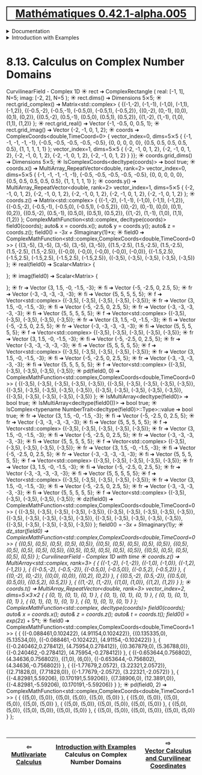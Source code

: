 [<h1 style='border: 2px solid; text-align: center'>Mathématiques 0.42.1-alpha.005</h1>](../../../README.md)

<details>

<summary>Documentation</summary>

# [Documentation](../../README.md)<br>
Chapter 1. [License](../../license/README.md)<br>
Chapter 2. [About](../../about/README.md)<br>
Chapter 3. [Why?](../../why/README.md)<br>
Chapter 4. [Objectives](../../objectives/README.md)<br>
Chapter 5. [Versioning](../../versioning/README.md)<br>
Chapter 6. [Status & Release Notes](../../status-release/README.md)<br>
Chapter 7. [Upcoming Development](../../development-schedule/README.md)<br>
Chapter 8. _Introduction with Examples_ <br>
Chapter 9. [Installation](../../installation/README.md)<br>
Chapter 10. [Your First Mathématiques Project](../../first-project/README.md)<br>
Chapter 11. [Usage Guide: Syntax, Data Types, Functions, etc](../../user-guide/README.md)<br>
Chapter 12. [Benchmarks](../../benchmarks/README.md)<br>
Chapter 13. [Tests](../../test/README.md)<br>
Chapter 14. [Developer Guide: Modifying and Extending Mathématiques](../../developer-guide/README.md)<br>


</details>



<details>

<summary>Introduction with Examples</summary>

# [8. Introduction with Examples](../README.md)<br>
8.1. [Pretty Printing and Debugging](../print-debug/README.md)<br>
8.2. [Number Systems and Arithmetic](../numbers/README.md)<br>
8.3. [Vectors, Matrices, and MultiArrays](../multiarrays/README.md)<br>
8.4. [Nested MultiArrays](../nested-multiarrays/README.md)<br>
8.5. [Special Vectors, Matrices, and MultiArrays](../special-multiarrays/README.md)<br>
8.6. [MultiArray Arithmetic](../multiarray-arithmetic/README.md)<br>
8.7. [Mixed Depth Arithmetic](../arithmetic-mixed-rank/README.md)<br>
8.8. [Nested Arithmetic](../arithmetic-mixed-depth/README.md)<br>
8.9. [Linear Algebra](../linear-algebra/README.md)<br>
8.10. [Sorting, Masks, Slices, etc.](../sort-mask-slice/README.md)<br>
8.11. [Common and Special Mathematical Functions](../math-functions/README.md)<br>
8.12. [Mutlivariate Calculus](../multi-var-calculus/README.md)<br>
8.13. _Calculus on Complex Number Domains_ <br>
8.14. [Vector Calculus and Curvilinear Coordinates](../vector-calculus/README.md)<br>
8.15. [Tensors](../tensors/README.md)<br>
8.16. [Series and transforms](../series-transforms/README.md)<br>


</details>



# 8.13. Calculus on Complex Number Domains




CurvilinearField - Complex 1D
☀ rect ➜ ComplexRectangle<double> ( real: [-1, 1], N=5; imag: [-2, 2], N=5 );
☀ rect.dims() ➜ Dimensions 5⨯5;
☀ rect.grid_complex() ➜ Matrix<std::complex<double>> 
{
  {(-1,-2), (-1,-1), (-1,0), (-1,1), (-1,2)},
  {(-0.5,-2), (-0.5,-1), (-0.5,0), (-0.5,1), (-0.5,2)},
  {(0,-2), (0,-1), (0,0), (0,1), (0,2)},
  {(0.5,-2), (0.5,-1), (0.5,0), (0.5,1), (0.5,2)},
  {(1,-2), (1,-1), (1,0), (1,1), (1,2)}
};
☀ rect.grid_real() ➜ Vector<double> {-1, -0.5, 0, 0.5, 1};
☀ rect.grid_imag() ➜ Vector<double> {-2, -1, 0, 1, 2};
☀ coords ➜ ComplexCoords<double,TimeCoord=0> {
  vector_index=0, dims=5⨯5
{
  {-1, -1, -1, -1, -1},
  {-0.5, -0.5, -0.5, -0.5, -0.5},
  {0, 0, 0, 0, 0},
  {0.5, 0.5, 0.5, 0.5, 0.5},
  {1, 1, 1, 1, 1}
}; 
  vector_index=1, dims=5⨯5
{
  {-2, -1, 0, 1, 2},
  {-2, -1, 0, 1, 2},
  {-2, -1, 0, 1, 2},
  {-2, -1, 0, 1, 2},
  {-2, -1, 0, 1, 2}
}
}};
☀ coords.grid_dims() ➜ Dimensions 5⨯5;
☀ IsComplexCoords<decltype(coords)> ➜ bool true;
☀ coords.x() ➜ MultiArray_RepeatVector<double, rank=2> vector_index=0, dims=5⨯5
{
  {-1, -1, -1, -1, -1},
  {-0.5, -0.5, -0.5, -0.5, -0.5},
  {0, 0, 0, 0, 0},
  {0.5, 0.5, 0.5, 0.5, 0.5},
  {1, 1, 1, 1, 1}
};
☀ coords.y() ➜ MultiArray_RepeatVector<double, rank=2> vector_index=1, dims=5⨯5
{
  {-2, -1, 0, 1, 2},
  {-2, -1, 0, 1, 2},
  {-2, -1, 0, 1, 2},
  {-2, -1, 0, 1, 2},
  {-2, -1, 0, 1, 2}
};
☀ coords.z() ➜ Matrix<std::complex<double>> 
{
  {(-1,-2), (-1,-1), (-1,0), (-1,1), (-1,2)},
  {(-0.5,-2), (-0.5,-1), (-0.5,0), (-0.5,1), (-0.5,2)},
  {(0,-2), (0,-1), (0,0), (0,1), (0,2)},
  {(0.5,-2), (0.5,-1), (0.5,0), (0.5,1), (0.5,2)},
  {(1,-2), (1,-1), (1,0), (1,1), (1,2)}
};
ComplexMathFunction<std::complex<double>, decltype(coords)> field0(coords);
auto& x = coords.x();
auto& y = coords.y();
auto& z = coords.z();
field0() = -3*x + 5*Imaginary<double>(1)*x;
☀ field0 ➜ ComplexMathFunction<std::complex<double>,ComplexCoords<double,TimeCoord=0>> 
{
  {(3,-5), (3,-5), (3,-5), (3,-5), (3,-5)},
  {(1.5,-2.5), (1.5,-2.5), (1.5,-2.5), (1.5,-2.5), (1.5,-2.5)},
  {(-0,0), (-0,0), (-0,0), (-0,0), (-0,0)},
  {(-1.5,2.5), (-1.5,2.5), (-1.5,2.5), (-1.5,2.5), (-1.5,2.5)},
  {(-3,5), (-3,5), (-3,5), (-3,5), (-3,5)}
};
☀ real(field0) ➜ Scalar<Matrix<double>> 
{

};
☀ imag(field0) ➜ Scalar<Matrix<double>> 
{

};
☀ fr ➜ Vector<double> {3, 1.5, -0, -1.5, -3};
☀ fi ➜ Vector<double> {-5, -2.5, 0, 2.5, 5};
☀ fr ➜ Vector<double> {-3, -3, -3, -3, -3};
☀ fi ➜ Vector<double> {5, 5, 5, 5, 5};
☀ f ➜ Vector<std::complex<double>> {(-3,5), (-3,5), (-3,5), (-3,5), (-3,5)};
☀ fr ➜ Vector<double> {3, 1.5, -0, -1.5, -3};
☀ fi ➜ Vector<double> {-5, -2.5, 0, 2.5, 5};
☀ fr ➜ Vector<double> {-3, -3, -3, -3, -3};
☀ fi ➜ Vector<double> {5, 5, 5, 5, 5};
☀ f ➜ Vector<std::complex<double>> {(-3,5), (-3,5), (-3,5), (-3,5), (-3,5)};
☀ fr ➜ Vector<double> {3, 1.5, -0, -1.5, -3};
☀ fi ➜ Vector<double> {-5, -2.5, 0, 2.5, 5};
☀ fr ➜ Vector<double> {-3, -3, -3, -3, -3};
☀ fi ➜ Vector<double> {5, 5, 5, 5, 5};
☀ f ➜ Vector<std::complex<double>> {(-3,5), (-3,5), (-3,5), (-3,5), (-3,5)};
☀ fr ➜ Vector<double> {3, 1.5, -0, -1.5, -3};
☀ fi ➜ Vector<double> {-5, -2.5, 0, 2.5, 5};
☀ fr ➜ Vector<double> {-3, -3, -3, -3, -3};
☀ fi ➜ Vector<double> {5, 5, 5, 5, 5};
☀ f ➜ Vector<std::complex<double>> {(-3,5), (-3,5), (-3,5), (-3,5), (-3,5)};
☀ fr ➜ Vector<double> {3, 1.5, -0, -1.5, -3};
☀ fi ➜ Vector<double> {-5, -2.5, 0, 2.5, 5};
☀ fr ➜ Vector<double> {-3, -3, -3, -3, -3};
☀ fi ➜ Vector<double> {5, 5, 5, 5, 5};
☀ f ➜ Vector<std::complex<double>> {(-3,5), (-3,5), (-3,5), (-3,5), (-3,5)};
☀ pd(field0, 0) ➜ ComplexMathFunction<std::complex<double>,ComplexCoords<double,TimeCoord=0>> 
{
  {(-3,5), (-3,5), (-3,5), (-3,5), (-3,5)},
  {(-3,5), (-3,5), (-3,5), (-3,5), (-3,5)},
  {(-3,5), (-3,5), (-3,5), (-3,5), (-3,5)},
  {(-3,5), (-3,5), (-3,5), (-3,5), (-3,5)},
  {(-3,5), (-3,5), (-3,5), (-3,5), (-3,5)}
};
☀ IsMultiArray<decltype(field0)> ➜ bool true;
☀ IsMultiArray<decltype(field0())> ➜ bool true;
☀ IsComplex<typename NumberTrait<decltype(field0)>::Type>::value ➜ bool true;
☀ fr ➜ Vector<double> {3, 1.5, -0, -1.5, -3};
☀ fi ➜ Vector<double> {-5, -2.5, 0, 2.5, 5};
☀ fr ➜ Vector<double> {-3, -3, -3, -3, -3};
☀ fi ➜ Vector<double> {5, 5, 5, 5, 5};
☀ f ➜ Vector<std::complex<double>> {(-3,5), (-3,5), (-3,5), (-3,5), (-3,5)};
☀ fr ➜ Vector<double> {3, 1.5, -0, -1.5, -3};
☀ fi ➜ Vector<double> {-5, -2.5, 0, 2.5, 5};
☀ fr ➜ Vector<double> {-3, -3, -3, -3, -3};
☀ fi ➜ Vector<double> {5, 5, 5, 5, 5};
☀ f ➜ Vector<std::complex<double>> {(-3,5), (-3,5), (-3,5), (-3,5), (-3,5)};
☀ fr ➜ Vector<double> {3, 1.5, -0, -1.5, -3};
☀ fi ➜ Vector<double> {-5, -2.5, 0, 2.5, 5};
☀ fr ➜ Vector<double> {-3, -3, -3, -3, -3};
☀ fi ➜ Vector<double> {5, 5, 5, 5, 5};
☀ f ➜ Vector<std::complex<double>> {(-3,5), (-3,5), (-3,5), (-3,5), (-3,5)};
☀ fr ➜ Vector<double> {3, 1.5, -0, -1.5, -3};
☀ fi ➜ Vector<double> {-5, -2.5, 0, 2.5, 5};
☀ fr ➜ Vector<double> {-3, -3, -3, -3, -3};
☀ fi ➜ Vector<double> {5, 5, 5, 5, 5};
☀ f ➜ Vector<std::complex<double>> {(-3,5), (-3,5), (-3,5), (-3,5), (-3,5)};
☀ fr ➜ Vector<double> {3, 1.5, -0, -1.5, -3};
☀ fi ➜ Vector<double> {-5, -2.5, 0, 2.5, 5};
☀ fr ➜ Vector<double> {-3, -3, -3, -3, -3};
☀ fi ➜ Vector<double> {5, 5, 5, 5, 5};
☀ f ➜ Vector<std::complex<double>> {(-3,5), (-3,5), (-3,5), (-3,5), (-3,5)};
☀ dz(field0) ➜ ComplexMathFunction<std::complex<double>,ComplexCoords<double,TimeCoord=0>> 
{
  {(-3,5), (-3,5), (-3,5), (-3,5), (-3,5)},
  {(-3,5), (-3,5), (-3,5), (-3,5), (-3,5)},
  {(-3,5), (-3,5), (-3,5), (-3,5), (-3,5)},
  {(-3,5), (-3,5), (-3,5), (-3,5), (-3,5)},
  {(-3,5), (-3,5), (-3,5), (-3,5), (-3,5)}
};
field0() = -3*x + 5*Imaginary<double>(1)*y;
☀ dz_star(field0) ➜ ComplexMathFunction<std::complex<double>,ComplexCoords<double,TimeCoord=0>> 
{
  {(0,5), (0,5), (0,5), (0,5), (0,5)},
  {(0,5), (0,5), (0,5), (0,5), (0,5)},
  {(0,5), (0,5), (0,5), (0,5), (0,5)},
  {(0,5), (0,5), (0,5), (0,5), (0,5)},
  {(0,5), (0,5), (0,5), (0,5), (0,5)}
};
CurvilinearField - Complex 1D with time
☀ coords.z() ➜ MultiArray<std::complex<double>, rank=3> 
{
  {
    {(-1,-2), (-1,-2)},
    {(-1,0), (-1,0)},
    {(-1,2), (-1,2)}
  },
  {
    {(-0.5,-2), (-0.5,-2)},
    {(-0.5,0), (-0.5,0)},
    {(-0.5,2), (-0.5,2)}
  },
  {
    {(0,-2), (0,-2)},
    {(0,0), (0,0)},
    {(0,2), (0,2)}
  },
  {
    {(0.5,-2), (0.5,-2)},
    {(0.5,0), (0.5,0)},
    {(0.5,2), (0.5,2)}
  },
  {
    {(1,-2), (1,-2)},
    {(1,0), (1,0)},
    {(1,2), (1,2)}
  }
};
☀ coords.t() ➜ MultiArray_RepeatVector<double, rank=3> vector_index=2, dims=5⨯3⨯2
{
  {
    {0, 1},
    {0, 1},
    {0, 1}
  },
  {
    {0, 1},
    {0, 1},
    {0, 1}
  },
  {
    {0, 1},
    {0, 1},
    {0, 1}
  },
  {
    {0, 1},
    {0, 1},
    {0, 1}
  },
  {
    {0, 1},
    {0, 1},
    {0, 1}
  }
};
ComplexMathFunction<std::complex<double>, decltype(coords)> field0(coords);
auto& x = coords.x();
auto& z = coords.z();
auto& t = coords.t();
field0() = exp(2*z) + 5*t;
☀ field0 ➜ ComplexMathFunction<std::complex<double>,ComplexCoords<double,TimeCoord=1>> 
{
  {
    {(-0.088461,0.102422), (4.91154,0.102422)},
    {(0.135335,0), (5.13534,0)},
    {(-0.088461,-0.102422), (4.91154,-0.102422)}
  },
  {
    {(-0.240462,0.278412), (4.75954,0.278412)},
    {(0.367879,0), (5.36788,0)},
    {(-0.240462,-0.278412), (4.75954,-0.278412)}
  },
  {
    {(-0.653644,0.756802), (4.34636,0.756802)},
    {(1,0), (6,0)},
    {(-0.653644,-0.756802), (4.34636,-0.756802)}
  },
  {
    {(-1.77679,2.0572), (3.22321,2.0572)},
    {(2.71828,0), (7.71828,0)},
    {(-1.77679,-2.0572), (3.22321,-2.0572)}
  },
  {
    {(-4.82981,5.59206), (0.170191,5.59206)},
    {(7.38906,0), (12.3891,0)},
    {(-4.82981,-5.59206), (0.170191,-5.59206)}
  }
};
☀ pd(field0, 2) ➜ ComplexMathFunction<std::complex<double>,ComplexCoords<double,TimeCoord=1>> 
{
  {
    {(5,0), (5,0)},
    {(5,0), (5,0)},
    {(5,0), (5,0)}
  },
  {
    {(5,0), (5,0)},
    {(5,0), (5,0)},
    {(5,0), (5,0)}
  },
  {
    {(5,0), (5,0)},
    {(5,0), (5,0)},
    {(5,0), (5,0)}
  },
  {
    {(5,0), (5,0)},
    {(5,0), (5,0)},
    {(5,0), (5,0)}
  },
  {
    {(5,0), (5,0)},
    {(5,0), (5,0)},
    {(5,0), (5,0)}
  }
};

<br>



| ⇦ <br />[Mutlivariate Calculus](../multi-var-calculus/README.md)  | [Introduction with Examples](../README.md)<br />Calculus on Complex Number Domains<br /><img width=1000/> | ⇨ <br />[Vector Calculus and Curvilinear Coordinates](../vector-calculus/README.md)   |
| ------------ | :-------------------------------: | ------------ |

